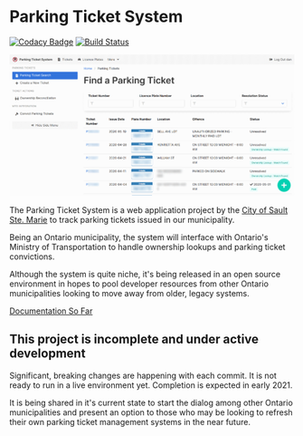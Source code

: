 # Parking Ticket System

[![Codacy Badge](https://app.codacy.com/project/badge/Grade/3428568fcab54a1285b8e139e4fd9f41)](https://www.codacy.com/gh/cityssm/parking-ticket-system?utm_source=github.com&amp;utm_medium=referral&amp;utm_content=cityssm/parking-ticket-system&amp;utm_campaign=Badge_Grade)
[![Build Status](https://travis-ci.com/cityssm/parking-ticket-system.svg?branch=master)](https://travis-ci.com/cityssm/parking-ticket-system)

![Parking Ticket Search](docs/images/ticket-search.png)

The Parking Ticket System is a web application project by the
[City of Sault Ste. Marie](https://saultstemarie.ca/)
to track parking tickets issued in our municipality.

Being an Ontario municipality, the system will interface with
Ontario's Ministry of Transportation to handle ownership lookups
and parking ticket convictions.

Although the system is quite niche, it's being released in an open source environment
in hopes to pool developer resources from other Ontario municipalities
looking to move away from older, legacy systems.

[Documentation So Far](/docs)

## This project is incomplete and under active development

Significant, breaking changes are happening with each commit.
It is not ready to run in a live environment yet.
Completion is expected in early 2021.

It is being shared in it's current state to start the dialog among
other Ontario municipalities and present an option to those who may be looking
to refresh their own parking ticket management systems in the near future.
